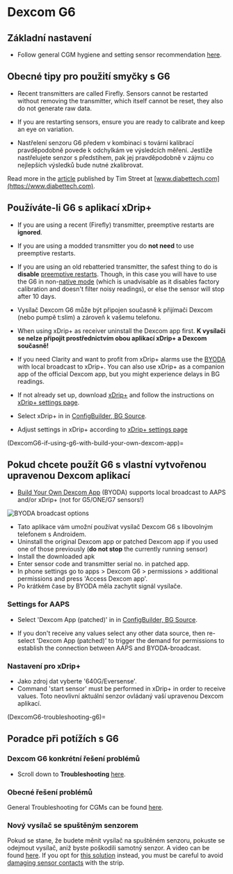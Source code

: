 # Dexcom G6

## Základní nastavení

-   Follow general CGM hygiene and setting sensor recommendation [here](../Hardware/GeneralCGMRecommendation.md).

## Obecné tipy pro použití smyčky s G6

- Recent transmitters are called Firefly. Sensors cannot be restarted without removing the transmitter, which itself cannot be reset, they also do not generate raw data.

- If you are restarting sensors, ensure you are ready to calibrate and keep an eye on variation.

- Nastřelení senzoru G6 předem v kombinaci s tovární kalibrací pravděpodobně povede k odchylkám ve výsledcích měření. Jestliže nastřelujete senzor s předstihem, pak jej pravděpodobně v zájmu co nejlepších výsledků bude nutné zkalibrovat.

Read more in the [article](https://www.diabettech.com/artificial-pancreas/diy-looping-and-cgm/) published by Tim Street at [www.diabettech.com](https://www.diabettech.com).

## Používáte-li G6 s aplikací xDrip+

- If you are using a recent (Firefly) transmitter, preemptive restarts are **ignored**.
- If you are using a modded transmitter you do **not need** to use preemptive restarts.
-   If you are using an old rebatteried transmitter, the safest thing to do is **disable** [preemptive restarts](https://navid200.github.io/xDrip/docs/Preemptive-Restart.html). Though, in this case you will have to use the G6 in non-[native mode](https://navid200.github.io/xDrip/docs/Native-Algorithm.html) (which is unadvisable as it disables factory calibration and doesn't filter noisy readings), or else the sensor will stop after 10 days.
-   Vysílač Dexcom G6 může být připojen současně k přijímači Dexcom (nebo pumpě t:slim) a zároveň k vašemu telefonu.
-   When using xDrip+ as receiver uninstall the Dexcom app first. **K vysílači se nelze připojit prostřednictvím obou aplikací xDrip+ a Dexcom současně!**
-   If you need Clarity and want to profit from xDrip+ alarms use the [BYODA](DexcomG6-if-using-g6-with-build-your-own-dexcom-app) with local broadcast to xDrip+. You can also use xDrip+ as a companion app of the official Dexcom app, but you might experience delays in BG readings.
-   If not already set up, download [xDrip+](https://github.com/NightscoutFoundation/xDrip) and follow the instructions on [xDrip+ settings page](../Configuration/xdrip.md).
-   Select xDrip+ in in [ConfigBuilder, BG Source](../Configuration/Config-Builder.md#bg-source).

- Adjust settings in xDrip+ according to [xDrip+ settings page](../Configuration/xdrip.md)

(DexcomG6-if-using-g6-with-build-your-own-dexcom-app)=
## Pokud chcete použít G6 s vlastní vytvořenou upravenou Dexcom aplikací

-   [Build Your Own Dexcom App](https://docs.google.com/forms/d/e/1FAIpQLScD76G0Y-BlL4tZljaFkjlwuqhT83QlFM5v6ZEfO7gCU98iJQ/viewform?fbzx=2196386787609383750) (BYODA) supports local broadcast to AAPS and/or xDrip+ (not for G5/ONE/G7 sensors!)

![BYODA broadcast options](../images/BYODA.png)

-   Tato aplikace vám umožní používat vysílač Dexcom G6 s libovolným telefonem s Androidem.
-   Uninstall the original Dexcom app or patched Dexcom app if you used one of those previously (**do not stop** the currently running sensor)
-   Install the downloaded apk
-   Enter sensor code and transmitter serial no. in patched app.
-   In phone settings go to apps > Dexcom G6 > permissions > additional permissions and press 'Access Dexcom app'.
-   Po krátkém čase by BYODA měla zachytit signál vysílače.

### Settings for AAPS

-   Select 'Dexcom App (patched)' in in [ConfigBuilder, BG Source](../Configuration/Config-Builder.md#bg-source).

-   If you don't receive any values select any other data source, then re-select 'Dexcom App (patched)' to trigger the demand for permissions to establish the connection between AAPS and BYODA-broadcast.

### Nastavení pro xDrip+

-   Jako zdroj dat vyberte '640G/Eversense'.
-   Command 'start sensor' must be performed in xDrip+ in order to receive values. Toto neovlivní aktuální senzor ovládaný vaší upravenou Dexcom aplikací.


(DexcomG6-troubleshooting-g6)=
## Poradce při potížích s G6

### Dexcom G6 konkrétní řešení problémů

-   Scroll down to **Troubleshooting** [here](https://navid200.github.io/xDrip/docs/Dexcom_page.html).

### Obecné řešení problémů

General Troubleshooting for CGMs can be found [here](./GeneralCGMRecommendation.md#troubleshooting).

### Nový vysílač se spuštěným senzorem

Pokud se stane, že budete měnit vysílač na spuštěném senzoru, pokuste se odejmout vysílač, aniž byste poškodili samotný senzor. A video can be found [here](https://navid200.github.io/xDrip/docs/Remove-transmitter.html). If you opt for [this solution](https://youtu.be/tx-kTsrkNUM) instead, you must be careful to avoid [damaging sensor contacts](https://navid200.github.io/xDrip/docs/Petroleum-jelly-in-Dexcom-G6-Sensor.html) with the strip.
